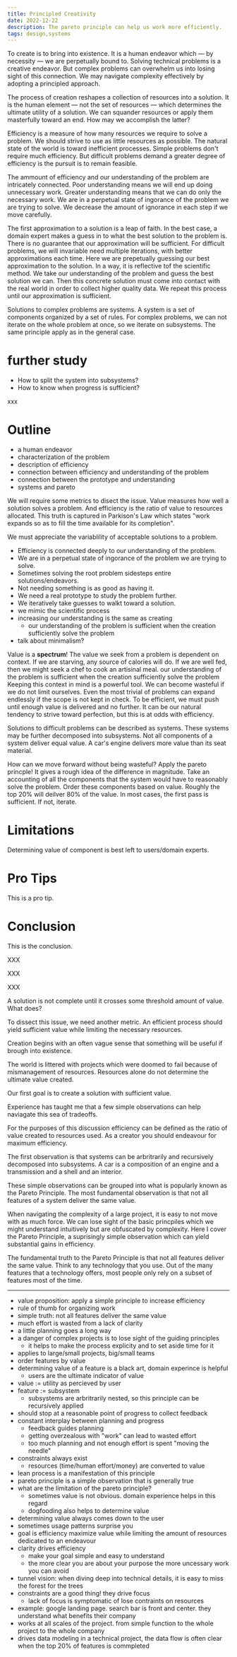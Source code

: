 ```yaml
---
title: Principled Creativity
date: 2022-12-22
description: The pareto principle can help us work more efficiently.
tags: design,systems
---
```


To create is to bring into existence. It is a human endeavor which — by
necessity — we are perpetually bound to. Solving technical problems is a
creative endeavor. But complex problems can overwhelm us into losing sight of
this connection. We may navigate complexity effectively by adopting a principled
approach.

The process of creation reshapes a collection of resources into a solution. It
is the human element — not the set of resources — which determines the ultimate
utility of a solution. We can squander resources or apply them masterfully
toward an end. How may we accomplish the latter?

Efficiency is a measure of how many resources we require to solve a problem. We
should strive to use as little resources as possible. The natural state of the
world is toward inefficient processes. Simple problems don't require much
efficiency. But difficult problems demand a greater degree of efficiency is the
pursuit is to remain feasible.

The ammount of efficiency and our understanding of the problem are intricately
connected. Poor understanding means we will end up doing unnecessary work.
Greater understanding means that we can do only the necessary work. We are in a
perpetual state of ingorance of the problem we are trying to solve. We decrease
the amount of ignorance in each step if we move carefully.

The first approximation to a solution is a leap of faith. In the best case, a
domain expert makes a guess in to what the best solution to the problem is.
There is no guarantee that our approximation will be sufficient. For difficult
problems, we will invariable need multiple iterations, with better
approximations each time. Here we are prepetually guessing our best
approximation to the solution. In a way, it is reflective tof the scientific
method. We take our understanding of the problem and guess the best solution we
can. Then this concrete solution must come into contact with the real world in
order to collect higher quality data. We repeat this process until our
approximation is sufficient.

Solutions to complex problems are systems. A system is a set of components
organized by a set of rules. For complex problems, we can not iterate on the
whole problem at once, so we iterate on subsystems. The same principle apply as
in the general case.

# further study

- How to split the system into subsystems?
- How to know when progress is sufficient?

xxx

# Outline

- a human endeavor
- characterization of the problem
- description of efficiency
- connection between efficiency and understanding of the problem
- connection between the prototype and understanding
- systems and pareto

We will require some metrics to disect the issue. Value measures how well a
solution solves a problem. And efficiency is the ratio of value to resources
allocated. This truth is captured in Parkison's Law which states "work expands
so as to fill the time available for its completion".

We must appreciate the variablility of acceptable solutions to a problem.

- Efficiency is connected deeply to our understanding of the problem.
- We are in a perpetual state of ingorance of the problem we are trying to
  solve.
- Sometimes solving the root problem sidesteps entire solutions/endeavors.
- Not needing something is as good as having it.
- We need a real prototype to study the problem further.
- We iteratively take guesses to walkt toward a solution.
- we mimic the scientific process
- increasing our understanding is the same as creating
  - our understanding of the problem is sufficient when the creation
    sufficiently solve the problem
- talk about minimalism?

Value is a **spectrum**! The value we seek from a problem is dependent on
context. If we are starving, any source of calories will do. If we are well fed,
then we might seek a chef to cook an artisinal meal. our understanding of the
problem is sufficient when the creation sufficiently solve the problem Keeping
this context in mind is a powerful tool. We can become wasteful if we do not
limit ourselves. Even the most trivial of problems can expand endlessly if the
scope is not kept in check. To be efficient, we must push until enough value is
delivered and no further. It can be our natural tendency to strive toward
perfection, but this is at odds with efficiency.

Solutions to difficult problems can be described as systems. These systems may
be further decomposed into subsystems. Not all components of a system deliver
equal value. A car's engine delivers more value than its seat material.

How can we move forward without being wasteful? Apply the pareto princple! It
gives a rough idea of the difference in magnitude. Take an accounting of all the
components that the system would have to reasonably solve the problem. Order
these components based on value. Roughly the top 20% will deilver 80% of the
value. In most cases, the first pass is sufficient. If not, iterate.

# Limitations

Determining value of component is best left to users/domain experts.

# Pro Tips

This is a pro tip.

# Conclusion

This is the conclusion.

XXX

XXX

XXX

A solution is not complete until it crosses some threshold amount of value. What
does?

To dissect this issue, we need another metric. An efficient process should yield
sufficient value while limiting the necessary resources.

Creation begins with an often vague sense that something will be useful if
brough into existence.

The world is littered with projects which were doomed to fail because of
mismanagement of resources. Resources alone do not determine the ultimate value
created.

Our first goal is to create a solution with sufficient value.

Experience has taught me that a few simple observations can help naviagate this
sea of tradeoffs.

For the purposes of this discussion efficiency can be defined as the ratio of
value created to resources used. As a creator you should endeavour for maximum
efficiency.

The first observation is that systems can be arbritrarily and recursively
decomposed into subsystems. A car is a composition of an engine and a
transmission and a shell and an interior.

These simple observations can be grouped into what is popularly known as the
Pareto Principle. The most fundamental observation is that not all features of a
system deliver the same value.

When navigating the complexity of a large project, it is easy to not move with
as much force. We can lose sight of the basic princpiles which we might
understand intuitively but are obfuscated by complexity. Here I cover the Pareto
Principle, a suprisingly simple observation which can yield substantial gains in
efficiency.

The fundamental truth to the Pareto Principle is that not all features deliver
the same value. Think to any technology that you use. Out of the many features
that a technology offers, most people only rely on a subset of features most of
the time.

---

- value proposition: apply a simple principle to increase efficiency
- rule of thumb for organizing work
- simple truth: not all features deliver the same value
- much effort is wasted from a lack of clarity
- a little planning goes a long way
- a danger of complex projects is to lose sight of the guiding principles
  - it helps to make the process explicity and to set aside time for it
- applies to large/small projects, big/small teams
- order features by value
- determining value of a feature is a black art, domain experince is helpful
  - users are the ultimate indicator of value
- value := utility as percieved by user
- feature := subsystem
  - subsystems are arbritrarily nested, so this principle can be recursively
    applied
- should stop at a reasonable point of progress to collect feedback
- constant interplay between planning and progress
  - feedback guides planning
  - getting overzealous with "work" can lead to wasted effort
  - too much planning and not enough effort is spent "moving the needle"
- constraints always exist
  - resources (time/human effort/money) are converted to value
- lean process is a manifestation of this principle
- pareto principle is a simple observation that is generally true
- what are the limitation of the pareto principle?
  - sometimes value is not obvious. domain experience helps in this regard
  - dogfooding also helps to determine value
- determining value always comes down to the user
- sometimes usage patterns surprise you
- goal is efficiency maximize value while limiting the amount of resources
  dedicated to an endeavour
- clarity drives efficiency
  - make your goal simple and easy to understand
  - the more clear you are about your purpose the more uncessary work you can
    avoid
- tunnel vision: when diving deep into technical details, it is easy to miss the
  forest for the trees
- constraints are a good thing! they drive focus
  - lack of focus is symptomatic of lose contraints on resources
- example: google landing page. search bar is front and center. they understand
  what benefits their company
- works at all scales of the project. from simple function to the whole project
  to the whole company
- drives data modeling in a technical project, the data flow is often clear when
  the top 20% of features is commpleted
